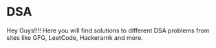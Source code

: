 # DSA
Hey Guys!!!!
Here you will find solutions to different DSA problems from sites like GFG, LeetCode, Hackerarnk and more.
